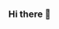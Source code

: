 ### Hi there 👋

<!--
**wcarri/wcarri** is a ✨ _special_ ✨ repository because its `README.md` (this file) appears on your GitHub profile.

Here are some ideas to get you started:

- 🔭 I’m currently working on University
- 🌱 I’m currently learning Data Science, Anlytics, and Visualization
- 📫 How to reach me: alohaneris@gmail.com
-->
